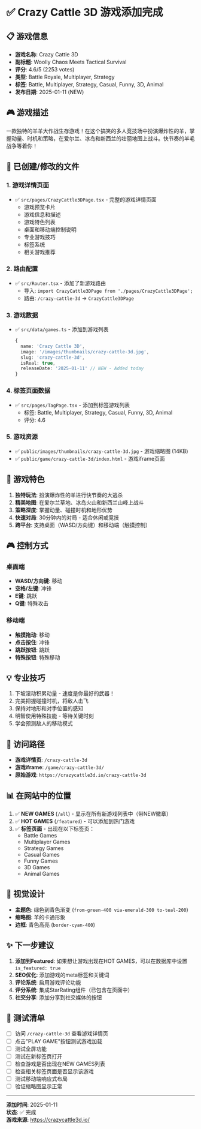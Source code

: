 # ✅ Crazy Cattle 3D 游戏添加完成

## 📋 游戏信息

- **游戏名称**: Crazy Cattle 3D
- **副标题**: Woolly Chaos Meets Tactical Survival
- **评分**: 4.6/5 (2253 votes)
- **类型**: Battle Royale, Multiplayer, Strategy
- **标签**: Battle, Multiplayer, Strategy, Casual, Funny, 3D, Animal
- **发布日期**: 2025-01-11 (NEW)

## 🎮 游戏描述

一款独特的羊羊大作战生存游戏！在这个搞笑的多人竞技场中扮演爆炸性的羊，掌握动量、时机和策略，在爱尔兰、冰岛和新西兰的壮丽地图上战斗。快节奏的羊毛战争等着你！

## 📁 已创建/修改的文件

### 1. 游戏详情页面
- ✅ `src/pages/CrazyCattle3DPage.tsx` - 完整的游戏详情页面
  - 游戏预览卡片
  - 游戏信息和描述
  - 游戏特色列表
  - 桌面和移动端控制说明
  - 专业游戏技巧
  - 标签系统
  - 相关游戏推荐

### 2. 路由配置
- ✅ `src/Router.tsx` - 添加了新游戏路由
  - 导入: `import CrazyCattle3DPage from './pages/CrazyCattle3DPage';`
  - 路由: `/crazy-cattle-3d` → `CrazyCattle3DPage`

### 3. 游戏数据
- ✅ `src/data/games.ts` - 添加到游戏列表
  ```typescript
  {
    name: 'Crazy Cattle 3D',
    image: '/images/thumbnails/crazy-cattle-3d.jpg',
    slug: 'crazy-cattle-3d',
    isReal: true,
    releaseDate: '2025-01-11' // NEW - Added today
  }
  ```

### 4. 标签页面数据
- ✅ `src/pages/TagPage.tsx` - 添加到标签游戏列表
  - 标签: Battle, Multiplayer, Strategy, Casual, Funny, 3D, Animal
  - 评分: 4.6

### 5. 游戏资源
- ✅ `public/images/thumbnails/crazy-cattle-3d.jpg` - 游戏缩略图 (14KB)
- ✅ `public/game/crazy-cattle-3d/index.html` - 游戏iframe页面

## 🎯 游戏特色

1. **独特玩法**: 扮演爆炸性的羊进行快节奏的大逃杀
2. **精美地图**: 在爱尔兰草地、冰岛火山和新西兰山峰上战斗
3. **策略深度**: 掌握动量、碰撞时机和地形优势
4. **快速对局**: 30分钟内的对局 - 适合休闲或竞技
5. **跨平台**: 支持桌面（WASD/方向键）和移动端（触摸控制）

## 🎮 控制方式

### 桌面端
- **WASD/方向键**: 移动
- **空格/左键**: 冲锋
- **E键**: 跳跃
- **Q键**: 特殊攻击

### 移动端
- **触摸拖动**: 移动
- **点击按住**: 冲锋
- **跳跃按钮**: 跳跃
- **特殊按钮**: 特殊移动

## 💡 专业技巧

1. 下坡滚动积累动量 - 速度是你最好的武器！
2. 完美把握碰撞时机，将敌人击飞
3. 保持对地形和对手位置的感知
4. 明智使用特殊技能 - 等待关键时刻
5. 学会预测敌人的移动模式

## 🔗 访问路径

- **游戏详情页**: `/crazy-cattle-3d`
- **游戏iframe**: `/game/crazy-cattle-3d/`
- **原始游戏**: `https://crazycattle3d.io/crazy-cattle-3d`

## 📊 在网站中的位置

1. ✅ **NEW GAMES** (`/all`) - 显示在所有新游戏列表中（带NEW徽章）
2. ✅ **HOT GAMES** (`/featured`) - 可以添加到热门游戏
3. ✅ **标签页面** - 出现在以下标签页：
   - Battle Games
   - Multiplayer Games
   - Strategy Games
   - Casual Games
   - Funny Games
   - 3D Games
   - Animal Games

## 🎨 视觉设计

- **主题色**: 绿色到青色渐变 (`from-green-400 via-emerald-300 to-teal-200`)
- **缩略图**: 羊的卡通形象
- **边框**: 青色高亮 (`border-cyan-400`)

## ✨ 下一步建议

1. **添加到Featured**: 如果想让游戏出现在HOT GAMES，可以在数据库中设置 `is_featured: true`
2. **SEO优化**: 添加游戏的meta标签和关键词
3. **评论系统**: 启用游戏评论功能
4. **评分系统**: 集成StarRating组件（已包含在页面中）
5. **社交分享**: 添加分享到社交媒体的按钮

## 🚀 测试清单

- [ ] 访问 `/crazy-cattle-3d` 查看游戏详情页
- [ ] 点击"PLAY GAME"按钮测试游戏加载
- [ ] 测试全屏功能
- [ ] 测试在新标签页打开
- [ ] 检查游戏是否出现在NEW GAMES列表
- [ ] 检查相关标签页面是否显示该游戏
- [ ] 测试移动端响应式布局
- [ ] 验证缩略图显示正常

---

**添加时间**: 2025-01-11  
**状态**: ✅ 完成  
**游戏来源**: https://crazycattle3d.io/


